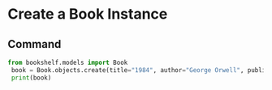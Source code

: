 # Create a Book Instance
## Command
```python
from bookshelf.models import Book
 book = Book.objects.create(title="1984", author="George Orwell", publication_year=1949)
 print(book)
 ```
